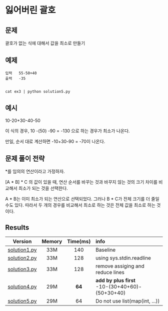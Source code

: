 # 잃어버린 괄호

## 문제 

괄호가 없는 식에 대해서 값을 최소로 만들기

## 예제

```
입력   55-50+40
출력   -35


cat ex3 | python solution5.py
```

## 예시

10-20+30-40-50 
   
이 식의 경우, 10 -(50) -90 = -130 으로 하는 경우가 최소가 나온다. 

만일, 순서 대로 계산하면 -10+30-90 = -70이 나온다. 


## 문제 풀이 전략


*를 임의의 연산이라고 가정하자. 

[A * B] * C 의 값이 있을 때, 연산 순서를 바꾸는 것과 바꾸지 않는 것의 크기 차이를 비교해서 최소가 되는 것을 선택한다. 

A * B는 이미 최소가 되는 연산으로 선택되었다. 그러나 B * C가 전체 크기를 더 줄일 수도 있다. 
따라서 두 개의 경우를 비교해서 최소로 하는 것은 전체 값을 최소로 하는 것이다. 

## Results
|Version|Memory|Time(ms)|info|
|:-:|:-:|:-:|:--|
|[solution1.py](solution1.py)|33M|140|Baseline|
|[solution2.py](solution2.py)|33M|128|using sys.stdin.readline|
|[solution3.py](solution3.py)|33M|128|remove assiging and reduce lines|
|[solution4.py](solution4.py)|29M|**64**|**add by plus first**</br> -10-(30+40+60)-(50+30+40)|
|[solution5.py](solution5.py)|29M|64|Do not use list(map(int, ...)) |



